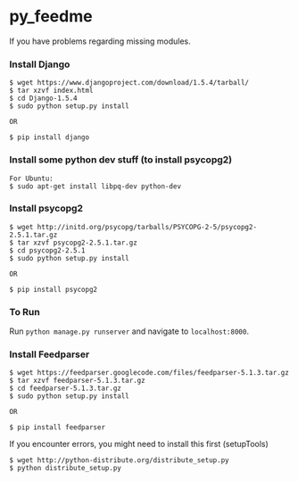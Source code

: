 py_feedme
=========
If you have problems regarding missing modules.

### Install Django

    $ wget https://www.djangoproject.com/download/1.5.4/tarball/
    $ tar xzvf index.html
    $ cd Django-1.5.4
    $ sudo python setup.py install
    
    OR 
    
    $ pip install django

### Install some python dev stuff (to install psycopg2)

    For Ubuntu:
    $ sudo apt-get install libpq-dev python-dev

### Install psycopg2

    $ wget http://initd.org/psycopg/tarballs/PSYCOPG-2-5/psycopg2-2.5.1.tar.gz
    $ tar xzvf psycopg2-2.5.1.tar.gz
    $ cd psycopg2-2.5.1
    $ sudo python setup.py install
    
    OR
    
    $ pip install psycopg2

### To Run

Run `python manage.py runserver` and navigate to `localhost:8000`.

### Install Feedparser

    $ wget https://feedparser.googlecode.com/files/feedparser-5.1.3.tar.gz
    $ tar xzvf feedparser-5.1.3.tar.gz
    $ cd feedparser-5.1.3.tar.gz
    $ sudo python setup.py install
    
    OR
    
    $ pip install feedparser

If you encounter errors, you might need to install this first (setupTools)

    $ wget http://python-distribute.org/distribute_setup.py
    $ python distribute_setup.py
